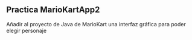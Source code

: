 ## Practica MarioKartApp2

Añadir al proyecto de Java de MarioKart una interfaz gráfica para poder elegir personaje
